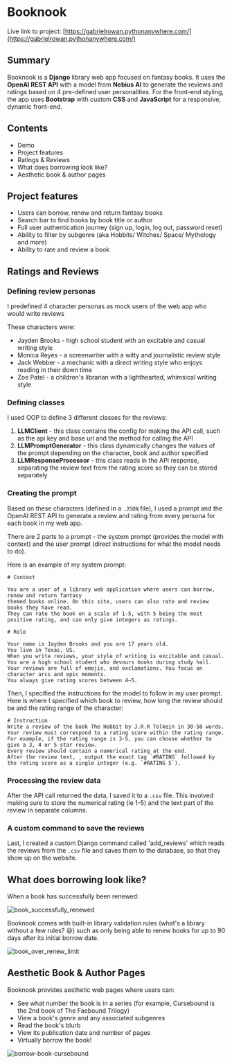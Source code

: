 # Booknook

Live link to project: [https://gabrielrowan.pythonanywhere.com/](https://gabrielrowan.pythonanywhere.com/)

## Summary

Booknook is a **Django** library web app focused on fantasy books. 
It uses the **OpenAI REST API** with a model from **Nebius AI** to generate the reviews and ratings based on 4 pre-defined user personalities.
For the front-end styling, the app uses **Bootstrap** with custom **CSS** and **JavaScript** for a responsive, dynamic front-end.


## Contents
- Demo
- Project features
- Ratings & Reviews
- What does borrowing look like?
- Aesthetic book & author pages



## Project features
- Users can borrow, renew and return fantasy books
- Search bar to find books by book title or author
- Full user authentication journey (sign up, login, log out, password reset)
- Ability to filter by subgenre (aka Hobbits/ Witches/ Space/ Mythology and more)
- Ability to rate and review a book

## Ratings and Reviews

### Defining review personas 

I predefined 4 character personas as mock users of the web app who would write reviews

These characters were:
- Jayden Brooks - high school student with an excitable and casual writing style
- Monica Reyes - a screenwriter with a witty and journalistic review style
- Jack Webber - a mechanic with a direct writing style who enjoys reading in their down time
- Zoe Patel - a children's librarian with a lighthearted, whimsical writing style

### Defining classes

I used OOP to define 3 different classes for the reviews:
1) **LLMClient** - this class contains the config for making the API call, such as the api key and base url and the method for calling the API
2) **LLMPromptGenerator** - this class dynamically changes the values of the prompt depending on the character, book and author specified
3) **LLMResponseProcessor** - this class reads in the API response, separating the review text from the rating score so they can be stored separately


### Creating the prompt

Based on these characters (defined in a `.JSON` file), I used a prompt and the OpenAI REST API to generate a review and rating from every persona for each book in my web app. 

There are 2 parts to a prompt - the system prompt (provides the model with context) and the user prompt (direct instructions for what the model needs to do).

Here is an example of my system prompt:

```
# Context
        
You are a user of a library web application where users can borrow, renew and return fantasy 
themed books online. On this site, users can also rate and review books they have read. 
They can rate the book on a scale of 1-5, with 5 being the most positive rating, and can only give integers as ratings. 
        
# Role 

Your name is Jayden Brooks and you are 17 years old. 
You live in Texas, US. 
When you write reviews, your style of writing is excitable and casual.
You are a high school student who devours books during study hall. Your reviews are full of emojis, and exclamations. You focus on character arcs and epic moments.
You always give rating scores between 4–5.
```

Then, I specified the instructions for the model to follow in my user prompt. Here is where I specified which book to review, how long the review should be and the rating range of the character:

```
# Instruction
Write a review of the book The Hobbit by J.R.R Tolkein in 30-50 words. 
Your review must correspond to a rating score within the rating range. 
For example, if the rating range is 3-5, you can choose whether to give a 3, 4 or 5 star review.
Every review should contain a numerical rating at the end.
After the review text, , output the exact tag `#RATING` followed by the rating score as a single integer (e.g. `#RATING 5`).

```

### Processing the review data

After the API call returned the data, I saved it to a `.csv` file. This involved making sure to store the numerical rating (ie 1-5) and the text part of the review in separate columns. 

### A custom command to save the reviews

Last, I created a custom Django command called 'add_reviews' which reads the reviews from the `.csv` file and saves them to the database, so that they show up on the website.


## What does borrowing look like?

When a book has successfully been renewed:

![book_successfully_renewed](https://github.com/user-attachments/assets/f2bca456-2508-4ae2-a091-20c813cc477c)

Booknook comes with built-in library validation rules (what's a library without a few rules? :smiley:) such as only being able to renew books for up to 90 days after its initial borrow date.

![book_over_renew_limit](https://github.com/user-attachments/assets/9be71c36-96f2-4bed-b282-3a4c32ff1dfd)

## Aesthetic Book & Author Pages

Booknook provides aesthetic web pages where users can:
- See what number the book is in a series (for example, Cursebound is the 2nd book of The Faebound Trilogy)
- View a book's genre and any associated subgenres
- Read the book's blurb
- View its publication date and number of pages
- Virtually borrow the book!

![borrow-book-cursebound](https://github.com/user-attachments/assets/72b1484c-2801-4178-a641-fa5cc2d5b639)






